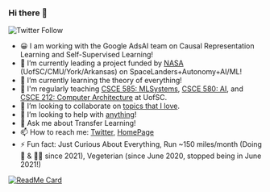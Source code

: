 ### Hi there 👋
![Twitter Follow](https://img.shields.io/twitter/follow/PooyanJamshidi?style=social)

- 😀 I am working with the Google AdsAI team on Causal Representation Learning and Self-Supervised Learning! 
- 🔭 I’m currently leading a project funded by [NASA](https://speakerdeck.com/pjamshidi/raspberry-si-resource-adaptive-software-purpose-built-for-extraordinary-robotic-research-yields-science-instruments) (UofSC/CMU/York/Arkansas) on SpaceLanders+Autonomy+AI/ML!
- 🌱 I’m currently learning the theory of everything!
- 🏫 I'm regularly teaching [CSCE 585: MLSystems](https://pooyanjamshidi.github.io/mls/), [CSCE 580: AI](https://pooyanjamshidi.github.io/csce580/), and [CSCE 212: Computer Architecture](https://pooyanjamshidi.github.io/csce212/) at UofSC.
- 👯 I’m looking to collaborate on [topics that I love](https://pooyanjamshidi.github.io/research/).
- 🤔 I’m looking to help with [anything](https://pooyanjamshidi.github.io/misc/)!
- 💬 Ask me about Transfer Learning!
- 📫 How to reach me: [Twitter](https://twitter.com/PooyanJamshidi), [HomePage](http://pooyanjamshidi.github.io/)
- ⚡ Fun fact: Just Curious About Everything, Run ~150 miles/month (Doing 🥊 & 🧘‍♂️ since 2021), Vegeterian (since June 2020, stopped being in June 2021!)

[![ReadMe Card](https://github-readme-stats.vercel.app/api?username=pooyanjamshidi&theme=cobalt&show_icons=true)](https://github.com/pooyanjamshidi)
